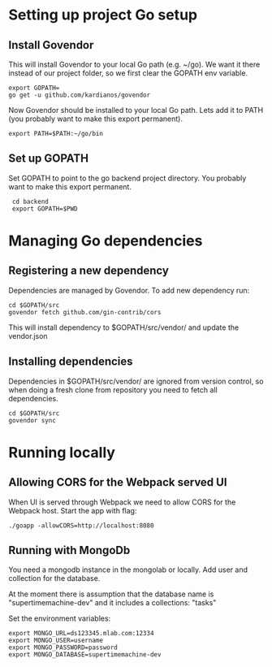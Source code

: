 # Setting up project Go setup

## Install Govendor
This will install Govendor to your local Go path (e.g. ~/go). 
We want it there instead of our project folder, so we first clear the 
GOPATH env variable.
```
export GOPATH=
go get -u github.com/kardianos/govendor
```

Now Govendor should be installed to your local Go path. Lets add it to 
PATH (you probably want to make this export permanent).
```
export PATH=$PATH:~/go/bin
```

## Set up GOPATH
Set GOPATH to point to the go backend project directory. You probably 
want to make this export permanent.

```
 cd backend
 export GOPATH=$PWD
```


# Managing Go dependencies

## Registering a new dependency
Dependencies are managed by Govendor. To add new dependency run:
```
cd $GOPATH/src
govendor fetch github.com/gin-contrib/cors
```
This will install dependency to $GOPATH/src/vendor/ and update the vendor.json

## Installing dependencies
Dependencies in $GOPATH/src/vendor/ are ignored from version control, so
when doing a fresh clone from repository you need to fetch all dependencies.
```
cd $GOPATH/src
govendor sync
``` 

# Running locally
## Allowing CORS for the Webpack served UI
When UI is served through Webpack we need to allow CORS for the
Webpack host. Start the app with flag:
```
./goapp -allowCORS=http://localhost:8080
```

## Running with MongoDb 

You need a mongodb instance in the mongolab or locally. Add user and collection for the database.

At the moment there is assumption that the database name is "supertimemachine-dev" and it includes a collections: "tasks"

Set the environment variables:
```
export MONGO_URL=ds123345.mlab.com:12334
export MONGO_USER=username
export MONGO_PASSWORD=password
export MONGO_DATABASE=supertimemachine-dev
```

